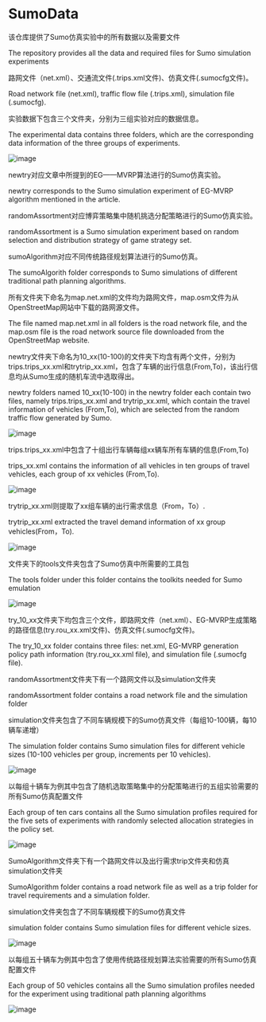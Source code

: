 # SumoData
该仓库提供了Sumo仿真实验中的所有数据以及需要文件

The repository provides all the data and required files for Sumo simulation experiments

路网文件（net.xml）、交通流文件(.trips.xml文件)、仿真文件(.sumocfg文件)。

Road network file (net.xml), traffic flow file (.trips.xml), simulation file (.sumocfg).

实验数据下包含三个文件夹，分别为三组实验对应的数据信息。

The experimental data contains three folders, which are the corresponding data information of the three groups of experiments.

![image](https://github.com/user-attachments/assets/1f2866e4-3c22-463c-b5fb-87771c8d64bf)

newtry对应文章中所提到的EG——MVRP算法进行的Sumo仿真实验。

newtry corresponds to the Sumo simulation experiment of EG-MVRP algorithm mentioned in the article.

randomAssortment对应博弈策略集中随机挑选分配策略进行的Sumo仿真实验。

randomAssortment is a Sumo simulation experiment based on random selection and distribution strategy of game strategy set.

sumoAlgorithm对应不同传统路径规划算法进行的Sumo仿真。

The sumoAlgorith folder corresponds to Sumo simulations of different traditional path planning algorithms.

所有文件夹下命名为map.net.xml的文件均为路网文件，map.osm文件为从OpenStreetMap网站中下载的路网源文件。

The file named map.net.xml in all folders is the road network file, and the map.osm file is the road network source file downloaded from the OpenStreetMap website.

newtry文件夹下命名为10_xx(10-100)的文件夹下均含有两个文件，分别为trips.trips_xx.xml和trytrip_xx.xml，包含了车辆的出行信息(From,To)，该出行信息均从Sumo生成的随机车流中选取得出。

newtry folders named 10_xx(10-100) in the newtry folder each contain two files, namely trips.trips_xx.xml and trytrip_xx.xml, which contain the travel information of vehicles (From,To), which are selected from the random traffic flow generated by Sumo.

![image](https://github.com/user-attachments/assets/b03cb5f2-c5ae-440e-8d60-c9b7e8166833)

trips.trips_xx.xml中包含了十组出行车辆每组xx辆车所有车辆的信息(From,To)

trips_xx.xml contains the information of all vehicles in ten groups of travel vehicles, each group of xx vehicles (From,To).

![image](https://github.com/user-attachments/assets/99475290-e640-45b4-810c-d5985f8be6ca)

trytrip_xx.xml则提取了xx组车辆的出行需求信息（From，To）.

trytrip_xx.xml extracted the travel demand information of xx group vehicles(From，To).

![image](https://github.com/user-attachments/assets/e8396e1c-8aa9-4e72-9c41-5bc8b891acfb)

文件夹下的tools文件夹包含了Sumo仿真中所需要的工具包

The tools folder under this folder contains the toolkits needed for Sumo emulation

![image](https://github.com/user-attachments/assets/fb8f9160-78f6-4f1e-9338-f82033ebf4d8)

try_10_xx文件夹下均包含三个文件，即路网文件（net.xml）、EG-MVRP生成策略的路径信息(try.rou_xx.xml文件)、仿真文件(.sumocfg文件)。

The try_10_xx folder contains three files: net.xml, EG-MVRP generation policy path information (try.rou_xx.xml file), and simulation file (.sumocfg file).

randomAssortment文件夹下有一个路网文件以及simulation文件夹

randomAssortment folder contains a road network file and the simulation folder

simulation文件夹包含了不同车辆规模下的Sumo仿真文件（每组10-100辆，每10辆车递增）

The simulation folder contains Sumo simulation files for different vehicle sizes (10-100 vehicles per group, increments per 10 vehicles).

![image](https://github.com/user-attachments/assets/68129dd8-97a9-4f4c-b889-229e5b30e19a)

以每组十辆车为例其中包含了随机选取策略集中的分配策略进行的五组实验需要的所有Sumo仿真配置文件

Each group of ten cars contains all the Sumo simulation profiles required for the five sets of experiments with randomly selected allocation strategies in the policy set.

![image](https://github.com/user-attachments/assets/4fb245da-d403-47ff-bd3a-66e4b7058c76)

SumoAlgorithm文件夹下有一个路网文件以及出行需求trip文件夹和仿真simulation文件夹

SumoAlgorithm folder contains a road network file as well as a trip folder for travel requirements and a simulation folder.

simulation文件夹包含了不同车辆规模下的Sumo仿真文件

simulation folder contains Sumo simulation files for different vehicle sizes.

![image](https://github.com/user-attachments/assets/c7473e67-6fda-46b1-a87e-04f03e703b6e)

以每组五十辆车为例其中包含了使用传统路径规划算法实验需要的所有Sumo仿真配置文件

Each group of 50 vehicles contains all the Sumo simulation profiles needed for the experiment using traditional path planning algorithms

![image](https://github.com/user-attachments/assets/9c96c09d-e420-47ba-bbd6-24590012ad81)
